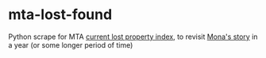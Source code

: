 mta-lost-found
==============

Python scrape for MTA [current lost property index](http://advisory.mtanyct.info/LPUWebServices/CurrentLostProperty.aspx), to revisit [Mona's story](http://fivethirtyeight.com/datalab/mta-new-york-lost-and-found-subway-most-common/) in a year (or some longer period of time) 
